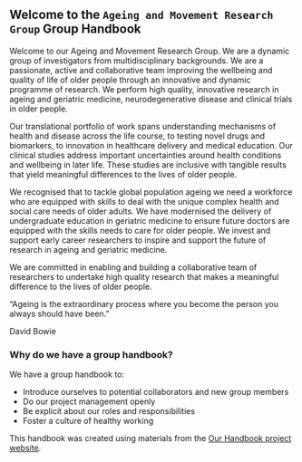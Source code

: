 
## Welcome to the `Ageing and Movement Research Group` Group Handbook

Welcome to our Ageing and Movement Research Group. We are a dynamic group of investigators from multidisciplinary backgrounds.  We are a passionate, active and collaborative team improving the wellbeing and quality of life of older people through an innovative and dynamic programme of research. We perform high quality, innovative research in ageing and geriatric medicine, neurodegenerative disease and clinical trials in older people.  

Our translational portfolio of work spans understanding mechanisms of health and disease across the life course, to testing novel drugs and biomarkers, to innovation in healthcare delivery and medical education.  Our clinical studies address important uncertainties around health conditions and wellbeing in later life. These studies are inclusive with tangible results that yield meaningful differences to the lives of older people. 

We recognised that to tackle global population ageing we need a workforce who are equipped with skills to deal with the unique  complex health and social care needs of older adults. We have modernised the delivery of undergraduate education in geriatric medicine to ensure future doctors are equipped with the skills needs to care for older people. We invest and support early career researchers to inspire and support the future of research in ageing and geriatric medicine.   

We are committed in enabling and building a collaborative team of researchers to undertake high quality research that makes a meaningful difference to the lives of older people.  

“Ageing is the extraordinary process where you become the person you always should have been.”

 David Bowie  

### Why do we have a group handbook?

We have a group handbook to:
- Introduce ourselves to potential collaborators and new group members
- Do our project management openly 
- Be explicit about our roles and responsibilities
- Foster a culture of healthy working

This handbook was created using materials from the [Our Handbook project website](https://very-good-science.github.io/our-handbook).
